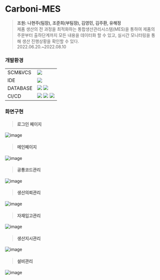 # Carboni-MES
>**조원: 나현주(팀장), 조준희(부팀장), 김영민, 김주환, 유해정**<br>
>제품 생산의 전 과정을 최적화하는 통합생산관리시스템(MES)을 통하여 제품의 주문부터 출하단계까지 모든 내용을 데이터화 할 수 있고, 실시간 모니터링을 통해 생산 진행상황을 확인할 수 있다.<br>
>2022.06.20.~2022.08.10

### 개발환경
|||
|------|---------------------------------|
|SCM&VCS|<img src="https://img.shields.io/badge/GitHub-181717?style=for-the-badge&logo=GitHub&logoColor=white">|
|IDE|<img src="https://img.shields.io/badge/Eclipse-2C2255?style=for-the-badge&logo=Eclipse IDE&logoColor=white">|
|DATABASE|<img src="https://img.shields.io/badge/Oracle-F80000?style=for-the-badge&logo=Oracle&logoColor=white"> <img src="https://img.shields.io/badge/AWS-232F3E?style=for-the-badge&logo=Amazon AWS&logoColor=white">|
|CI/CD|<img src="https://img.shields.io/badge/Maven-C71A36?style=for-the-badge&logo=Apache Maven&logoColor=white"> <img src="https://img.shields.io/badge/Jenkins-D24939?style=for-the-badge&logo=Jenkins&logoColor=white"> <img src="https://img.shields.io/badge/Docker-2496ED?style=for-the-badge&logo=Docker&logoColor=white">|

### 화면구현
><h4>로그인 페이지</h4>
![image](https://user-images.githubusercontent.com/98007769/184278387-3c59dd73-c6d4-4a72-986a-3c289a288387.png)

><h4>메인페이지</h4>
![image](https://user-images.githubusercontent.com/98007769/184278575-db2891b0-da96-48b7-b533-693923c56710.png)

><h4>공통코드관리</h4>
![image](https://user-images.githubusercontent.com/98007769/184278623-af981315-6b46-4bd1-b556-00d5174d633a.png)

><h4>생산의뢰관리</h4>
![image](https://user-images.githubusercontent.com/98007769/184278659-adb64771-0f1e-471d-be3f-3c364394b0f6.png)

><h4>자재입고관리</h4>
![image](https://user-images.githubusercontent.com/98007769/184278729-856c568a-fa42-4a5e-976b-0b034c963680.png)

><h4>생산지시관리</h4>
![image](https://user-images.githubusercontent.com/98007769/184278745-1ce8a912-6afc-4640-82c9-e6cd95a4cb83.png)

><h4>설비관리</h4>
![image](https://user-images.githubusercontent.com/98007769/184278790-1b076c9c-e30a-469a-86e3-4e1fa8050a0a.png)

